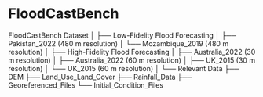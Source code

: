 # FloodCastBench
FloodCastBench Dataset
│
├── Low-Fidelity Flood Forecasting
│   ├── Pakistan_2022 (480 m resolution)
│   └── Mozambique_2019 (480 m resolution)
│
├── High-Fidelity Flood Forecasting
│   ├── Australia_2022 (30 m resolution)
│   ├── Australia_2022 (60 m resolution)
│   ├── UK_2015 (30 m resolution)
│   └── UK_2015 (60 m resolution)
│
└── Relevant Data
    ├── DEM
    ├── Land_Use_Land_Cover
    ├── Rainfall_Data
    ├── Georeferenced_Files
    └── Initial_Condition_Files

